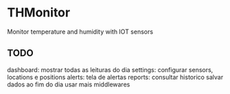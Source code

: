 # THMonitor
Monitor temperature and humidity with IOT sensors

## TODO
dashboard: mostrar todas as leituras do dia
settings: configurar sensors, locations e positions
alerts: tela de alertas
reports: consultar historico
salvar dados ao fim do dia
usar mais middlewares